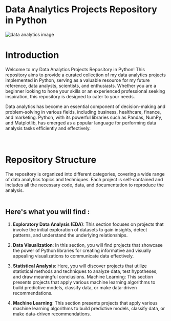 # Data Analytics Projects Repository in Python
![data analytics image](https://greatpeopleinside.com/wp-content/uploads/2019/06/analytics-1030x618.jpg)
# Introduction


Welcome to my Data Analytics Projects Repository in Python! This repository aims to provide a curated collection of my data analytics projects implemented in Python, serving as a valuable resource for my future reference, data analysts, scientists, and enthusiasts. Whether you are a beginner looking to hone your skills or an experienced professional seeking inspiration, this repository is designed to cater to your needs.

Data analytics has become an essential component of decision-making and problem-solving in various fields, including business, healthcare, finance, and marketing. Python, with its powerful libraries such as Pandas, NumPy, and Matplotlib, has emerged as a popular language for performing data analysis tasks efficiently and effectively.
<br>
<br>
<br>
# Repository Structure
The repository is organized into different categories, covering a wide range of data analytics topics and techniques. Each project is self-contained and includes all the necessary code, data, and documentation to reproduce the analysis.
<br>
<br>


## Here's what you will find :

1. **Exploratory Data Analysis (EDA)**: This section focuses on projects that involve the initial exploration of datasets to gain insights, detect patterns, and understand the underlying relationships.

2. **Data Visualization**: In this section, you will find projects that showcase the power of Python libraries for creating informative and visually appealing visualizations to communicate data effectively.

3. **Statistical Analysis**: Here, you will discover projects that utilize statistical methods and techniques to analyze data, test hypotheses, and draw meaningful conclusions.
Machine Learning: This section presents projects that apply various machine learning algorithms to build predictive models, classify data, or make data-driven recommendations.

4. **Machine Learning**: This section presents projects that apply various machine learning algorithms to build predictive models, classify data, or make data-driven recommendations.
